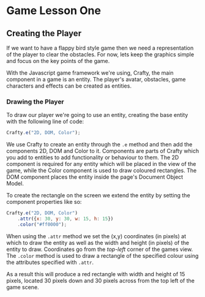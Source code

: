 # Game Lesson One
## Creating the Player

If we want to have a flappy bird style game then we need a representation of the player to clear the obstacles. For now, lets keep the graphics simple and focus on the key points of the game. 

With the Javascript game framework we're using, Crafty, the main component in a game is an entity. The player's avatar, obstacles, game characters and effects can be created as entities.

### Drawing the Player

To draw our player we're going to use an entity, creating the base entity with the following line of code:

```javascript
Crafty.e("2D, DOM, Color");
```

We use Crafty to create an entity through the `.e` method and then add the components 2D, DOM and Color to it. Components are parts of Crafty which you add to entities to add functionality or behaviour to them. The 2D component is required for any entity which will be placed in the view of the game, while the Color component is used to draw coloured rectangles. The DOM component places the entity inside the page's Document Object Model.

To create the rectangle on the screen we extend the entity by setting the component properties like so:

```javascript
Crafty.e("2D, DOM, Color")
    .attr({x: 30, y: 30, w: 15, h: 15})
    .color("#ff0000");
```

When using the `.attr` method we set the (x,y) coordinates (in pixels) at which to draw the entity as well as the width and height (in pixels) of the entity to draw. Coordinates go from the *top-left* corner of the games view. The `.color` method is used to draw a rectangle of the specified colour using the attributes specified with `.attr`.

As a result this will produce a red rectangle with width and height of 15 pixels, located 30 pixels down and 30 pixels across from the top left of the game scene.

